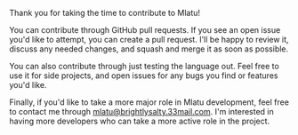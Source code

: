 Thank you for taking the time to contribute to Mlatu!

You can contribute through GitHub pull requests. If you see an open issue you'd like to attempt, you can create a pull request. I'll be happy to review it, discuss any needed changes, and squash and merge it as soon as possible.

You can also contribute through just testing the language out. Feel free to use it for side projects, and open issues for any bugs you find or features you'd like.

Finally, if you'd like to take a more major role in Mlatu development, feel free to contact me through mlatu@brightlysalty.33mail.com. I'm interested in having more developers who can take a more active role in the project.
